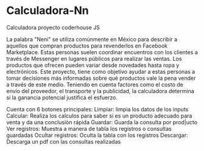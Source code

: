 # Calculadora-Nn
Calculadora proyecto coderhouse JS


La palabra "Neni" se utiliza comúnmente en México para describir a aquellos que compran productos para revenderlos en Facebook 
Marketplace. Estas personas suelen coordinar encuentros con los clientes a través de Messenger en lugares públicos para realizar 
las ventas. Los productos que ofrecen pueden variar desde novedades hasta ropa y electrónicos.
Este proyecto, tiene como objetivo ayudar a estas personas a tomar decisiones más informadas sobre qué productos vale la pena vender a 
través de este medio. Teniendo en cuenta factores como el costo de envío del proveedor, el transporte y la publicidad, la calculadora 
determina si la ganancia potencial justifica el esfuerzo.

Cuenta con 6 botones principales:
Limpiar: limpia los datos de los inputs
Calcular: Realiza los calculos para saber si es un producto adecuado para venta y da una conclusiòn rápida
Guardar: Guarda la consulta por prod|ucto
Ver registros: Muestra a manera de tabla los registros o consultas guardadas
Ocultar registros: Oculta la tabla con los registros
Descargar: Descarga un pdf con las consultas realizadas